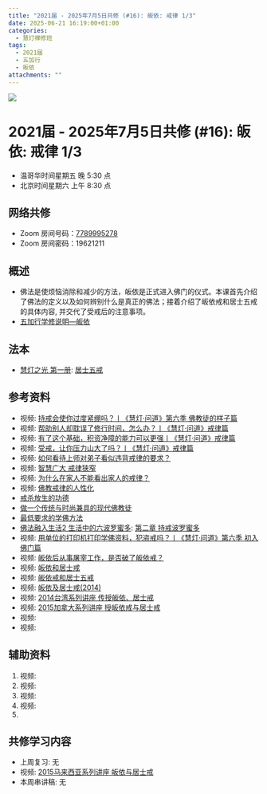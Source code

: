 ```yaml
---
title: "2021届 - 2025年7月5日共修 (#16): 皈依: 戒律 1/3"
date: 2025-06-21 16:19:00+01:00
categories:
  - 慧灯禅修班
tags:
  - 2021届
  - 五加行
  - 皈依
attachments: ""
---
```

![](/f/up/maxresdefault.jpg)

# 2021届 - 2025年7月5日共修 (#16): 皈依: 戒律 1/3

* 温哥华时间星期五 晚 5:30 点
* 北京时间星期六 上午 8:30 点

## 网络共修

* Zoom 房间号码：[7789995278](https://zoom.us/j/7789995278)
* Zoom 房间密码：19621211

## 概述

* 佛法是使烦恼消除和减少的方法，皈依是正式进入佛门的仪式。本课首先介绍了佛法的定义以及如何辨别什么是真正的佛法；接着介绍了皈依戒和居士五戒的具体内容, 并交代了受戒后的注意事项。
* [](<>)[](<>)[](<>)[](<>)[](<>)[](<>)[](<>)[](<>)[](<>)[](https://fohuifayu.com/index.php/huideng-jiangtang/chanxiuke/zen-04/8656-zen04-gy)[五加行学修说明—皈依](https://fohuifayu.com/index.php/huideng-jiangtang/chanxiuke/zen-04/8656-zen04-gy)

## 法本

* [慧灯之光 第一册](https://fohuifayu.com/index.php/huideng-zhiguang/huideng-series): [居士五戒 ](https://fohuifayu.com/index.php/huideng-zhiguang/huideng-series/190-a00040)

[](<>)[](<>)[](<>)[](<>)[](<>)[](<>)[](<>)[](<>)[](<>)[](<>)[](<>)

## 参考资料

* [](/f/up/大圆满传承源流.jpg)[](https://huidengvan.com/f/up/%E5%A4%A7%E5%9C%86%E6%BB%A1%E9%BE%99%E9%92%A6%E5%AE%81%E6%8F%90%E4%BC%A0%E6%89%BF%E7%A5%96%E5%B8%88%E4%BC%A0.pdf)[](https://huidengchanxiu.net/refs/cczj/8dps)[](https://www.xianmixuezi.com/%E4%BC%A0%E6%89%BF%E6%BA%90%E6%B5%81/%E4%BC%A0%E6%89%BF%E7%A5%96%E5%B8%88)视频: [持戒会使你过度紧绷吗？丨《慧灯·问道》第六季 佛教徒的样子篇](https://fohuifayu.com/index.php/shipin-jingcui/huideng-wendao/diliuji/fojiaotu-style/5970-w21015?title=%E6%88%92%E5%BE%8B)
* 视频: [帮助别人却耽误了修行时间，怎么办？丨《慧灯·问道》戒律篇](https://fohuifayu.com/index.php/shipin-jingcui/huideng-wendao/diwuji/jielv-pian/5059-w20022?title=)
* 视频: [有了这个基础，积资净障的能力可以更强丨《慧灯·问道》戒律篇](https://fohuifayu.com/index.php/shipin-jingcui/huideng-wendao/diwuji/jielv-pian/5000-w20019?title=)
* 视频: [受戒，让你压力山大了吗？丨《慧灯·问道》戒律篇](https://fohuifayu.com/index.php/shipin-jingcui/huideng-wendao/diwuji/jielv-pian/4967-w20018?title=)
* 视频: [如何看待上师对弟子看似违背戒律的要求？](https://fohuifayu.com/index.php/shipin-jingcui/wenda-zhailu/2571-V16126-V12?title=)
* 视频: [智慧广大 戒律狭窄](https://fohuifayu.com/index.php/shipin-jingcui/jingcai-shipin/2331-Y00114?title=)
* 视频: [为什么在家人不能看出家人的戒律？](https://fohuifayu.com/index.php/shipin-jingcui/wenda-zhailu/2049-W16015-V02?title=)
* 视频: [佛教戒律的人性化](https://fohuifayu.com/index.php/shipin-jingcui/jingcai-shipin/1523-Y00037?title=)
* [戒杀放生的功德](https://fohuifayu.com/index.php/huideng-zhiguang/huideng-series/193-a00041?title=%E6%88%92%E5%BE%8B#anchor)
* [做一个传统与时尚兼具的现代佛教徒](https://fohuifayu.com/index.php/huideng-zhiguang/dianzi-congshu/foxue-jichu/9046-a00537?title=%E5%B1%85%E5%A3%AB%E4%BA%94%E6%88%92#anchor)
* [最低要求的学佛方法](https://fohuifayu.com/index.php/huideng-zhiguang/dianzi-congshu/foxue-jichu/9045-a00536?title=%E5%B1%85%E5%A3%AB%E4%BA%94%E6%88%92#anchor)
* [](https://fohuifayu.com/index.php/huideng-zhiguang/dianzi-congshu/fofa-rongru-shenghuo/fofa-rongru-shenghuo-2)[佛法融入生活2 生活中的六波罗蜜多](https://fohuifayu.com/index.php/huideng-zhiguang/dianzi-congshu/fofa-rongru-shenghuo/fofa-rongru-shenghuo-2): [第二章  持戒波罗蜜多](https://fohuifayu.com/index.php/huideng-zhiguang/dianzi-congshu/fofa-rongru-shenghuo/fofa-rongru-shenghuo-2/8597-a00510)
* 视频: [用单位的打印机打印学佛资料，犯盗戒吗？丨《慧灯·问道》第六季 初入佛门篇](https://fohuifayu.com/index.php/shipin-jingcui/huideng-wendao/diliuji/churu-fomen-01/5815-w21204?title=%E5%B1%85%E5%A3%AB%E4%BA%94%E6%88%92)
* 视频: [皈依后从事屠宰工作，是否破了皈依戒？](https://fohuifayu.com/index.php/shipin-jingcui/wenda-zhailu/5638-V17072-V01?title=%E5%B1%85%E5%A3%AB%E4%BA%94%E6%88%92)
* 视频: [皈依和居士戒](https://fohuifayu.com/index.php/huideng-jiangtang/sancheng-jielv/bie-jietuojie/828-l10033?title=%E5%B1%85%E5%A3%AB%E4%BA%94%E6%88%92)
* 视频: [皈依戒和居士五戒](https://fohuifayu.com/index.php/huideng-jiangtang/sancheng-jielv/bie-jietuojie/760-l12032?title=)
* 视频: [皈依及居士戒(2014)](https://fohuifayu.com/index.php/huideng-jiangtang/sancheng-jielv/bie-jietuojie/601-l14066?title=%E5%B1%85%E5%A3%AB%E4%BA%94%E6%88%92)
* 视频: [2014台湾系列讲座 传授皈依、居士戒](https://fohuifayu.com/index.php/huideng-jiangtang/huanqiu-xilie/taiwan-diqu/869-l14075?title=%E5%B1%85%E5%A3%AB%E4%BA%94%E6%88%92)
* 视频: [2015加拿大系列讲座 授皈依戒与居士戒](https://fohuifayu.com/index.php/huideng-jiangtang/huanqiu-xilie/jia-na-da/1129-l15044?title=%E5%B1%85%E5%A3%AB%E4%BA%94%E6%88%92)
* 视频:
* 视频:



































## **辅助资料**

1. [](/f/up/大圆满传承源流.jpg)[](<>)[](http://read.goodweb.net.cn/news/news_more.asp?lm2=716)视频:
2. 视频:
3. 视频:
4. 视频:
5. 






## 共修学习内容

* 上周复习: [](<>)[](<>)[](<>)[](<>)[](<>)[](<>)[](<>)[](/f/up/开显解脱道略释1-思考题.pptx)[](/f/up/开显解脱道略释2-思考题.pptx)[](/f/up/开显解脱道略释3-思考题.pptx)[](/f/up/开显解脱道略释4-思考题.pptx)[](https://fohuifayu.com/index.php/huideng-jiangtang/chanxiuke/zen-04/2542-l17092)无[](<>)[](<>)[](<>)[](<>)[](<>)[](<>)[](<>)[](<>)[](<>)[](<>)[](<>)
* 视频: [](https://www.youtube.com/watch?v=LBELbsSGdic)[2015马来西亚系列讲座 皈依与居士戒](https://fohuifayu.com/index.php/huideng-jiangtang/huanqiu-xilie/malai-xiya/847-l15006?title=%E5%B1%85%E5%A3%AB%E4%BA%94%E6%88%92)
* 本周串讲稿: [](/f/up/串讲稿-皈依境-传承上师vf.pdf)[](<>)[](<>)[](<>)[](<>)[](<>)[](<>)[](<>)[](<>)[](<>)[](<>)[](<>)[](<>)无[](<>)[](<>)[](<>)[](<>)[](<>)[](<>)[](<>)[](<>)[](<>)[](<>)[](<>)

[](<>)[](<>)[](<>)[](<>)[](<>)[](<>)[](<>)[](<>)[](/f/up/串讲稿-皈依.docx)
